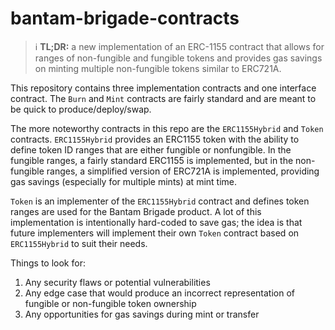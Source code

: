 # bantam-brigade-contracts

> ℹ **TL;DR:** a new implementation of an ERC-1155 contract that allows for ranges of non-fungible and fungible tokens and provides gas savings on minting multiple non-fungible tokens similar to ERC721A.

This repository contains three implementation contracts and one interface contract. The `Burn` and `Mint` contracts are fairly standard and are meant to be quick to produce/deploy/swap.

The more noteworthy contracts in this repo are the `ERC1155Hybrid` and `Token` contracts. `ERC1155Hybrid` provides an ERC1155 token with the ability to define token ID ranges that are either fungible or nonfungible. In the fungible ranges, a fairly standard ERC1155 is implemented, but in the non-fungible ranges, a simplified version of ERC721A is implemented, providing gas savings (especially for multiple mints) at mint time.

`Token` is an implementer of the `ERC1155Hybrid` contract and defines token ranges are used for the Bantam Brigade product. A lot of this implementation is intentionally hard-coded to save gas; the idea is that future implementers will implement their own `Token` contract based on `ERC1155Hybrid` to suit their needs.

Things to look for:

1. Any security flaws or potential vulnerabilities
2. Any edge case that would produce an incorrect representation of fungible or non-fungible token ownership
3. Any opportunities for gas savings during mint or transfer
